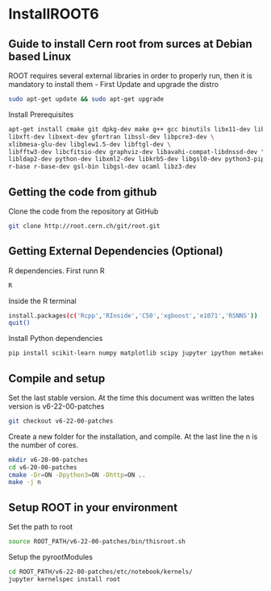 # InstallROOT6

## Guide to install Cern root from surces at Debian based Linux

<par>
ROOT requires several external libraries in order to properly run, then it is mandatory to install them
</par>
- First Update and upgrade the distro

```bash
sudo apt-get update && sudo apt-get upgrade
```
Install Prerequisites

```bash
apt-get install cmake git dpkg-dev make g++ gcc binutils libx11-dev libxpm-dev \
libxft-dev libxext-dev gfortran libssl-dev libpcre3-dev \
xlibmesa-glu-dev libglew1.5-dev libftgl-dev \
libfftw3-dev libcfitsio-dev graphviz-dev libavahi-compat-libdnssd-dev \
libldap2-dev python-dev libxml2-dev libkrb5-dev libgsl0-dev python3-pip\
r-base r-base-dev gsl-bin libgsl-dev ocaml libz3-dev
```

## Getting the code from github

<par>
Clone the code from the repository at GitHub
</par>

```bash
git clone http://root.cern.ch/git/root.git
```

## Getting External Dependencies (Optional)
<par>
R dependencies. First runn R
</par>

```bash
R
```

<par>
Inside the R terminal
</par>

```bash
install.packages(c('Rcpp','RInside','C50','xgboost','e1071','RSNNS'))
quit()
```

<par>
Install Python dependencies
</par>

```bash
pip install scikit-learn numpy matplotlib scipy jupyter ipython metakernel
```

## Compile and setup 

<par>
  Set the last stable version. At the time this document was written the lates version is v6-22-00-patches
</par>

```bash
git checkout v6-22-00-patches
```

<par>
Create a new folder for the installation, and compile. At the last line the n is the number of cores.
</par>

```bash
mkdir v6-20-00-patches 
cd v6-20-00-patches
cmake -Dr=ON -Dpython3=ON -Dhttp=ON ..
make -j n
```

## Setup ROOT in your environment
<par>
  Set the path to root
</par>  

```bash
source ROOT_PATH/v6-22-00-patches/bin/thisroot.sh
```
Setup the pyrootModules

```bash
cd ROOT_PATH/v6-22-00-patches/etc/notebook/kernels/
jupyter kernelspec install root
```
